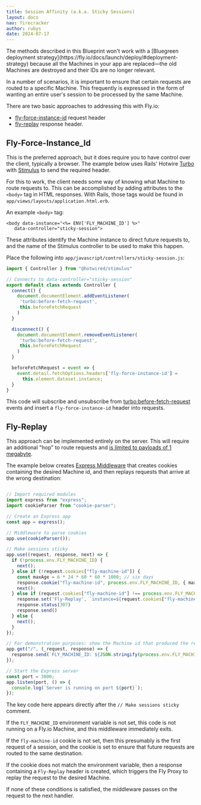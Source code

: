 ```yaml
---
title: Session Affinity (a.k.a. Sticky Sessions)
layout: docs
nav: firecracker
author: rubys
date: 2024-07-17
---
```


<div class="important">
The methods described in this Blueprint won't work with a [Bluegreen deployment strategy](https://fly.io/docs/launch/deploy/#deployment-strategy) because all the Machines in your app are replaced—the old Machines are destroyed and their IDs are no longer relevant.
</div>

In a number of scenarios, it is important to ensure that certain requests are
routed to a specific Machine.  This frequently is expressed in the form of
wanting an entire user's session to be processed by the same Machine.

There are two basic approaches to addressing this with Fly.io:
  * [fly-force-instance-id](https://fly.io/docs/networking/dynamic-request-routing#the-fly-force-instance-id-request-header) request header
  * [fly-replay](https://fly.io/docs/networking/dynamic-request-routing#the-fly-replay-response-header) response header.

## Fly-Force-Instance_Id

This is the preferred approach, but it does require you to have control over the client, typically a browser.  The example below uses Rails' Hotwire [Turbo](https://turbo.hotwired.dev/) with [Stimulus](https://stimulus.hotwired.dev/) to
send the required header.

For this to work, the client needs some way of knowing what Machine to route requests to.  This can be accomplished by adding attributes to the `<body>` tag in HTML responses.  With Rails, those tags would be found in
`app/views/layouts/application.html.erb`.

An example `<body>` tag:

```erb
<body data-instance="<%= ENV['FLY_MACHINE_ID'] %>"
   data-controller="sticky-session">
```

These attributes identify the Machine instance to direct future requests to, and the name of the Stimulus controller to be used to make this happen.

Place the following into `app/javascript/controllers/sticky-session.js`:

```js
import { Controller } from "@hotwired/stimulus"

// Connects to data-controller="sticky-session"
export default class extends Controller {
  connect() {
    document.documentElement.addEventListener(
     'turbo:before-fetch-request',
     this.beforeFetchRequest
    )
  }

  disconnect() {
    document.documentElement.removeEventListener(
     'turbo:before-fetch-request',
     this.beforeFetchRequest
    )
  }

  beforeFetchRequest = event => {
    event.detail.fetchOptions.headers['fly-force-instance-id'] =
      this.element.dataset.instance;
  }
}
```

This code will subscribe and unsubscribe from
[turbo:before-fetch-request](https://turbo.hotwired.dev/reference/events#turbo%3Abefore-fetch-request) events and insert a `fly-force-instance-id` header into requests.

## Fly-Replay

This approach can be implemented entirely on the server.  This will require an additional "hop" to route requests and [is limited to payloads of 1 megabyte](https://fly.io/docs/networking/dynamic-request-routing/#limitations).

The example below creates [Express Middleware](https://expressjs.com/en/guide/using-middleware.html) that creates cookies containing the desired Machine id, and then replays requests that arrive at the wrong destination:

```js

// Import required modules
import express from "express";
import cookieParser from "cookie-parser";

// Create an Express app
const app = express();

// Middleware to parse cookies
app.use(cookieParser());

// Make sessions sticky
app.use((request, response, next) => {
  if (!process.env.FLY_MACHINE_ID) {
    next();
  } else if (!request.cookies["fly-machine-id"]) {
    const maxAge = 6 * 24 * 60 * 60 * 1000; // six days
    response.cookie("fly-machine-id", process.env.FLY_MACHINE_ID, { maxAge });
    next();
  } else if (request.cookies["fly-machine-id"] !== process.env.FLY_MACHINE_ID) {
    response.set('Fly-Replay', `instance=${request.cookies["fly-machine-id"]}`)
    response.status(307)
    response.send()
  } else {
    next();
  }
});

// For demonstration purposes: show the Machine id that produced the response
app.get("/", (_request, response) => {
  response.send(`FLY_MACHINE_ID: ${JSON.stringify(process.env.FLY_MACHINE_ID)}`);
});

// Start the Express server
const port = 3000;
app.listen(port, () => {
  console.log(`Server is running on port ${port}`);
});
```

The key code here appears directly after the `// Make sessions sticky` comment.

If the `FLY_MACHINE_ID` environment variable is not set, this code is not running on a Fly.io Machine, and this middleware immediately exits.

If the `fly-machine-id` cookie is not set, then this presumably is the first request of a session, and the cookie is
set to ensure that future requests are routed to the same destination.

If the cookie does not match the environment variable, then a response containing a `Fly-Replay` header is created, which triggers the Fly Proxy to replay the request to the desired Machine.

If none of these conditions is satisfied, the middleware passes on the request to the next handler.
